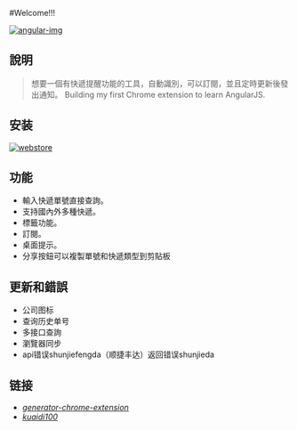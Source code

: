 #Welcome!!!

[![angular-img](https://img.shields.io/badge/Angular-1.4.9-2BAF2B.svg?style=flat-square)](https://angularjs.org/)

## 說明

>想要一個有快遞提醒功能的工具，自動識別，可以訂閱，並且定時更新後發出通知。
>Building my first Chrome extension to learn AngularJS.

## 安装

[![webstore](https://developer.chrome.com/webstore/images/ChromeWebStore_BadgeWBorder_v2_206x58.png)](https://chrome.google.com/webstore/detail/hghlokkgbicmblinhepcibacaiegldeg)

## 功能

+ 輸入快遞單號直接查詢。
+ 支持國內外多種快遞。
+ 標籤功能。
+ 訂閱。
+ 桌面提示。
+ 分享按鈕可以複製單號和快遞類型到剪貼板

## 更新和錯誤

+ 公司图标
+ 查询历史单号
+ 多接口查詢
+ 瀏覽器同步
+ api错误shunjiefengda（顺捷丰达）返回错误shunjieda

## 链接
- *[generator-chrome-extension](https://github.com/yeoman/generator-chrome-extension)*
- *[kuaidi100](http://www.kuaidi100.com/)*
